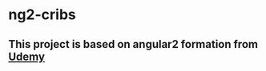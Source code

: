 # ng2-cribs
## This project is based on angular2 formation from [Udemy](https://www.udemy.com/getting-started-with-angular-2/learn/v4/overview)
